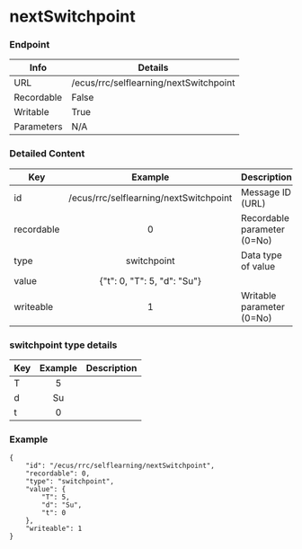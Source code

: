 # nextSwitchpoint



### Endpoint

| Info  | Details |
| ------------- | ------------- |
| URL   | /ecus/rrc/selflearning/nextSwitchpoint   |
| Recordable   | False   |
| Writable   | True   |
| Parameters  | N/A |

### Detailed Content

|  Key  | Example | Description |
| ------------- | :------: | ------------------------------ |
|  id | /ecus/rrc/selflearning/nextSwitchpoint | Message ID (URL) |
|  recordable | 0 | Recordable parameter (0=No) |
|  type | switchpoint | Data type of value |
|  value | {"t": 0, "T": 5, "d": "Su"} |  |
|  writeable | 1 | Writable parameter (0=No) |


### switchpoint type details 

|  Key  | Example | Description |
| ------------- | :------: | ------------------------------ |
|  T | 5 |  |
|  d | Su |  |
|  t | 0 |  |


### Example
```
{
    "id": "/ecus/rrc/selflearning/nextSwitchpoint",
    "recordable": 0,
    "type": "switchpoint",
    "value": {
        "T": 5,
        "d": "Su",
        "t": 0
    },
    "writeable": 1
}
```
